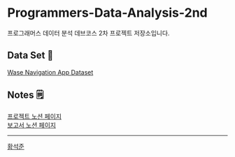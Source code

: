 # Programmers-Data-Analysis-2nd
프로그래머스 데이터 분석 데브코스 2차 프로젝트 저장소입니다.

## Data Set 🛒
[Wase Navigation App Dataset](https://www.kaggle.com/datasets/raminhuseyn/wase-navigation-app-dataset) <br>

## Notes 🗒️
[프로젝트 노션 페이지](https://www.notion.so/prgrms/1-a82a9d40f5dc4b4f8bd667745ed17e31) <br>
[보고서 노션 페이지](https://www.notion.so/1-67f1110396a54179b2d8be96039a7fb7)

---

[황석준](https://github.com/myhappydays) <br>

